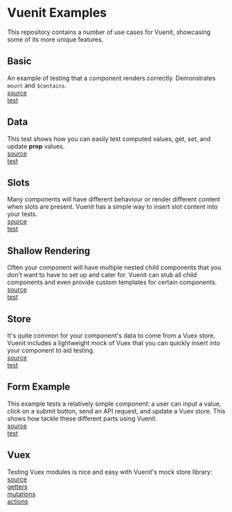 # Vuenit Examples
This repository contains a number of use cases for Vuenit, showcasing some of its more unique features.

## Basic
An example of testing that a component renders correctly. Demonstrates `mount` and `$contains`.  
[source](src/components/basic.vue)  
[test](spec/components/basic.spec.js)

## Data
This test shows how you can easily test computed values, get, set, and update **prop** values.  
[source](src/components/data.vue)  
[test](spec/components/data.spec.js)

## Slots
Many components will have different behaviour or render different content when slots are present. Vuenit has a simple way to insert slot content into your tests.  
[source](src/components/slots.vue)  
[test](spec/components/slots.spec.js)

## Shallow Rendering
Often your component will have multiple nested child components that you don't want to have to set up and cater for. Vuenit can stub all child components and even provide custom templates for certain components.  
[source](src/components/deep-parent.vue)  
[test](spec/components/shallow-render.spec.js)

## Store
It's quite common for your component's data to come from a Vuex store. Vuenit includes a lightweight mock of Vuex that you can quickly insert into your component to aid testing.  
[source](src/components/store.vue)  
[test](spec/components/store.spec.js)

## Form Example
This example tests a relatively simple component: a user can input a value, click on a submit button, send an API request, and update a Vuex store. This shows how tackle these different parts using Vuenit.  
[source](src/components/create-a-thing.vue)  
[test](spec/components/create-a-thing.spec.js)

## Vuex
Testing Vuex modules is nice and easy with Vuenit's mock store library:  
[source](src/store/modules.js)  
[getters](spec/store/getters.spec.js)  
[mutations](spec/store/mutations.spec.js)  
[actions](spec/store/actions.spec.js)  
